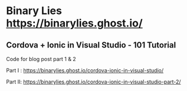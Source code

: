 # Binary Lies https://binarylies.ghost.io/

## Cordova + Ionic in Visual Studio - 101 Tutorial
Code for blog post part 1 & 2

Part I : https://binarylies.ghost.io/cordova-ionic-in-visual-studio/

Part II: https://binarylies.ghost.io/cordova-ionic-in-visual-studio-part-2/
